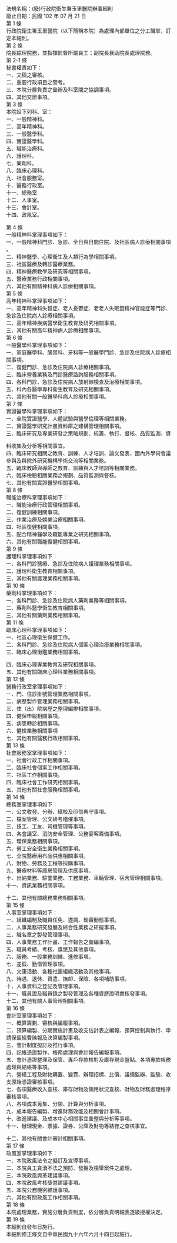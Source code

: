 法規名稱：(廢)行政院衛生署玉里醫院辦事細則  
廢止日期：民國 102 年 07 月 21 日  
第 1 條  
行政院衛生署玉里醫院（以下簡稱本院）為處理內部單位之分工職掌，訂  
定本細則。  
第 2 條  
院長綜理院務，並指揮監督所屬員工；副院長襄助院長處理院務。  
第 2-1 條  
秘書權責如下：  
一、文稿之審核。  
二、重要行政項目之管考。  
三、本院分層負責之彙辦及科室間之協調事項。  
四、其他交辦事項。  
第 3 條  
本院設下列科、室：  
一、一般精神科。  
二、高年精神科。  
三、一般醫學科。  
四、實證醫學科。  
五、職能治療科。  
六、護理科。  
七、藥劑科。  
八、臨床心理科。  
九、社會服務室。  
十、醫務行政室。  
十一、總務室  
十二、人事室。  
十三、會計室。  
十四、政風室。  


第 4 條  
一般精神科掌理事項如下：  
一、一般精神科門診、急診、全日與日間住院、及社區病人診療相關事項  
。  
二、精神醫學、心理衛生及人類行為學相關事項。  
三、社區醫療及轉診醫療業務。  
四、精神醫療教學及研究等相關事項。  
五、醫療業務行政相關事項。  
六、其他有關精神科病人診療相關事項。  
第 5 條  
高年精神科掌理事項如下：  
一、高年精神科失智症、老人憂鬱症、老老人失眠暨精神官能症等門診、  
急診及住院病人診療相關事項。  
二、高年精神疾病醫學衛生教育及研究相關事項。  
三、其他有關高年精神病人診療相關事項。  
第 6 條  
一般醫學科掌理事項如下：  
一、家庭醫學科、腸胃科、牙科等一般醫學門診、急診及住院病人診療相  
關事項。  
二、復健門診、急診及住院病人診療相關事項。  
三、臨床營養業務及門診醫療諮詢服務相關事項。  
四、各科門診、急診及住院病人放射線檢查及治療相關事項。  
五、科內各醫學專科衛生教育及研究相關事項。  
六、其他有關一般醫學科病人診療相關事項。  
第 7 條  
實證醫學科掌理事項如下：  
一、全院實證醫學、人體試驗與醫學倫理等相關業務。  
二、實證醫學研究計畫資料庫之建構管理相關事項。  
三、臨床研究及專業研發之策略規劃、統籌、執行、督核、品質監測、資  


料收集及分析等相關事宜。  
四、臨床研究相關之教育、訓練、人才培訓、論文發表、國內外學術會議  
參與及與院外研究機構學術交流等相關業務。  
五、臨床教師與導師之教育、訓練與人才培訓等相關業務。  
六、臨床檢驗相關業務之規劃、品質監測與督核。  
七、其他有關實證醫學相關事項。  
第 8 條  
職能治療科掌理事項如下：  
一、職能治療行政管理相關事項。  
二、復健訓練相關事項。  
三、作業治療及娛樂治療相關事項。  
四、社區復健相關事項。  
五、配合精神醫學及職能專業之研究相關事項。  
六、其他有關職能復健相關事項。  
第 9 條  
護理科掌理事項如下：  
一、各科門診醫療、急診及住院病人護理業務相關事項。  
二、護理科衛生教育相關事項。  
三、其他有關護理業務相關事項。  
第 10 條  
藥劑科掌理事項如下：  
一、各科門診、急診及住院病人藥劑業務等相關事項。  
二、藥劑科醫學衛生教育相關事項。  
三、其他有關藥劑業務相關事項。  
第 11 條  
臨床心理科掌理事項如下：  
一、社區心理衛生保健工作。  
二、各科門診、急診及住院病人個案心理治療業務相關事項。  
三、臨床心理衡鑑業務相關事項。  


四、臨床心理專業教育及研究相關事項。  
五、其他有關臨床心理科業務相關事項。  
第 12 條  
醫務行政室掌理事項如下：  
一、門、住診掛號管理業務相關事項。  
二、病歷製作管理業務相關事項。  
三、住（出）院病歷之整理編排相關事項。  
四、健保申報相關事項。  
五、病患轉診相關事項。  
六、健檢業務相關事項  
七、其他有關醫務行政相關事項。  
第 13 條  
社會服務室掌理事項如下：  
一、社會行政工作相關事項。  
二、臨床社會個案工作相關事項。  
三、社區工作相關事項。  
四、臨床社會工作研究相關事項。  
五、其他有關社會服務相關事項。  
第 14 條  
總務室掌理事項如下：  
一、公文收發、分辦、繕校及印信典守事項。  
二、檔案管理、公文研考稽催事項。  
三、技工、工友、司機管理等事項。  
四、各會議室、消防安全管理、公務宴客籌備事項。  
五、環保業務相關事項。  
六、勞工安全衛生業務相關事項。  
七、全院醫療用布品供應相關事項。  
八、財物、勞務及工程等採購事項。  
九、醫療材料等庫房管理及供應事項。  
十、出納業務、駐警業務、工務業務、車輛管理、宿舍管理相關事項。  
十一、資訊業務相關事項。  


十二、其他有關總務業務相關事項。  
第 15 條  
人事室掌理事項如下：  
一、組織編制及職員任免、遷調、銓審動態事項。  
二、人事業務研究發展及綜合性業務之研擬事項。  
三、職名章之製發管理事項。  
四、人事業務工作計畫、工作報告之彙編事項。  
五、職員考績、考核、獎懲及其他事項。  
六、服務、一般業務訓練、進修事項。  
七、差假、勤惰管理事項。  
八、文康活動、各種社團組織活動及其他事項。  
九、待遇、退休、資遣、撫卹、保險、各項補助事項。  
十、人事資料之登記及管理事項。  
十一、職員證及職員錄之製發管理及各種資歷證明書核發事項。  
十二、其他有關人事管理相關事項。  
第 16 條  
會計室掌理事項如下：  
一、概算籌劃、審核與編報事項。  
二、預算編製、分期實施計畫及收支估計表之編報、預算控制與執行、申  
請保留經費陳報及決算編製事項。  
三、會計制度擬訂及推行事項。  
四、記帳憑證製作、帳務處理與會計報告編報事項。  
五、會計憑證整理及保管、專戶存款核對及庫存現金盤點、各項專款帳務  
處理與結帳等事項。  
六、營繕工程及財物購置、變賣、辦理招標、比價、議價監辦、監驗、收  
支原始憑證審核事項。  
七、各項醫療收入查核、庫存財物及領用狀況查核、財物及財務處理程序  
審核事項。  
八、各項成本蒐集、分類、計算與分析事項。  
九、成本報告編製、增進財務效能及相關會計事項。  
十、改進建議、及成本中心相關事宜彙整與分析等事項。  
十一、辦理現金、票據、證券、公庫及財物等結存之查核事宜。  


十二、其他有關會計審計相關事項。  
第 17 條  
政風室掌理事項如下：  
一、本院政風法令之擬訂及宣導事項。  
二、本院員工貪瀆不法之預防、發掘及檢舉案件之處理。  
三、本院政風興革建議事項。  
四、本院政風考核獎懲建議事項。  
五、本院公務機密維護事項。  
六、其他有關政風工作相關事項。  
第 18 條  
本院處理業務，實施分層負責制度，依分層負責明細表逐級授權決定。  
第 19 條  
本細則自發布日施行。  
本細則修正條文自中華民國九十六年六月十四日起施行。  


